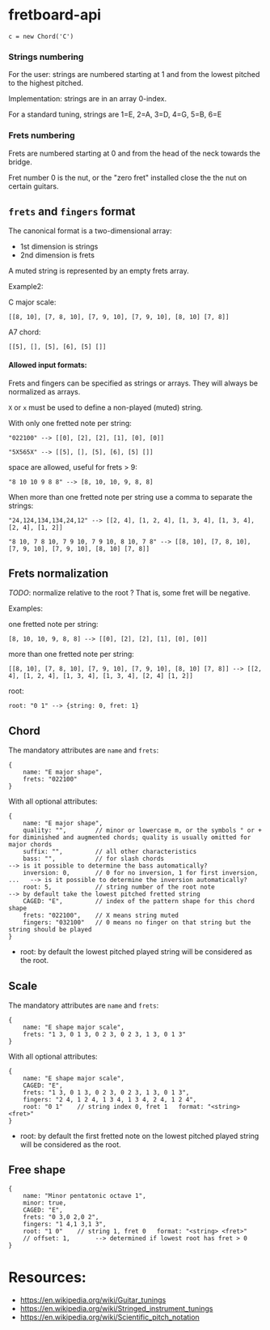 # fretboard-api

    c = new Chord('C')

### Strings numbering

For the user: strings are numbered starting at 1 and from the lowest pitched to the highest pitched.

Implementation: strings are in an array 0-index.

For a standard tuning, strings are 1=E, 2=A, 3=D, 4=G, 5=B, 6=E

### Frets numbering

Frets are numbered starting at 0 and from the head of the neck towards the bridge.

Fret number 0 is the nut, or the "zero fret" installed close the the nut on certain guitars.

## `frets` and `fingers` format

The canonical format is a two-dimensional array:

- 1st dimension is strings
- 2nd dimension is frets

A muted string is represented by an empty frets array.

Example2:

C major scale:

    [[8, 10], [7, 8, 10], [7, 9, 10], [7, 9, 10], [8, 10] [7, 8]]
    
A7 chord:    
    
    [[5], [], [5], [6], [5] []]

#### Allowed input formats:

Frets and fingers can be specified as strings or arrays. They will always be normalized as arrays.

`X` or `x` must be used to define a non-played (muted) string.

With only one fretted note per string:

    "022100" --> [[0], [2], [2], [1], [0], [0]]
    
    "5X565X" --> [[5], [], [5], [6], [5] []]
    
space are allowed, useful for frets > 9:

    "8 10 10 9 8 8" --> [8, 10, 10, 9, 8, 8]        
    
When more than one fretted note per string use a comma to separate the strings:

    "24,124,134,134,24,12" --> [[2, 4], [1, 2, 4], [1, 3, 4], [1, 3, 4], [2, 4], [1, 2]]
    
    "8 10, 7 8 10, 7 9 10, 7 9 10, 8 10, 7 8" --> [[8, 10], [7, 8, 10], [7, 9, 10], [7, 9, 10], [8, 10] [7, 8]]
    

## Frets normalization

*TODO*: normalize relative to the root ? That is, some fret will be negative.

Examples:

one fretted note per string:

    [8, 10, 10, 9, 8, 8] --> [[0], [2], [2], [1], [0], [0]]

more than one fretted note per string:

    [[8, 10], [7, 8, 10], [7, 9, 10], [7, 9, 10], [8, 10] [7, 8]] --> [[2, 4], [1, 2, 4], [1, 3, 4], [1, 3, 4], [2, 4] [1, 2]]

root:

    root: "0 1" --> {string: 0, fret: 1}


## Chord

The mandatory attributes are `name` and `frets`:

    {
        name: "E major shape",
        frets: "022100"
    }

With all optional attributes:

    {
        name: "E major shape",
        quality: "",        // minor or lowercase m, or the symbols ° or + for diminished and augmented chords; quality is usually omitted for major chords
        suffix: "",         // all other characteristics
        bass: "",           // for slash chords                                 --> is it possible to determine the bass automatically?
        inversion: 0,       // 0 for no inversion, 1 for first inversion, ...   --> is it possible to determine the inversion automatically?
        root: 5,            // string number of the root note                   --> by default take the lowest pitched fretted string
        CAGED: "E",         // index of the pattern shape for this chord shape
        frets: "022100",    // X means string muted
        fingers: "032100"   // 0 means no finger on that string but the string should be played
    }

- root: by default the lowest pitched played string will be considered as the root.

## Scale

The mandatory attributes are `name` and `frets`:

    {
        name: "E shape major scale",
        frets: "1 3, 0 1 3, 0 2 3, 0 2 3, 1 3, 0 1 3"
    }

With all optional attributes:

    {
        name: "E shape major scale",
        CAGED: "E",
        frets: "1 3, 0 1 3, 0 2 3, 0 2 3, 1 3, 0 1 3",
        fingers: "2 4, 1 2 4, 1 3 4, 1 3 4, 2 4, 1 2 4",
        root: "0 1"    // string index 0, fret 1   format: "<string> <fret>"
    }
        
- root: by default the first fretted note on the lowest pitched played string will be considered as the root.


## Free shape

    {
        name: "Minor pentatonic octave 1",
        minor: true,
        CAGED: "E",
        frets: "0 3,0 2,0 2",
        fingers: "1 4,1 3,1 3",
        root: "1 0"    // string 1, fret 0   format: "<string> <fret>"
        // offset: 1,       --> determined if lowest root has fret > 0
    }
    
# Resources:

- https://en.wikipedia.org/wiki/Guitar_tunings
- https://en.wikipedia.org/wiki/Stringed_instrument_tunings    
- https://en.wikipedia.org/wiki/Scientific_pitch_notation
